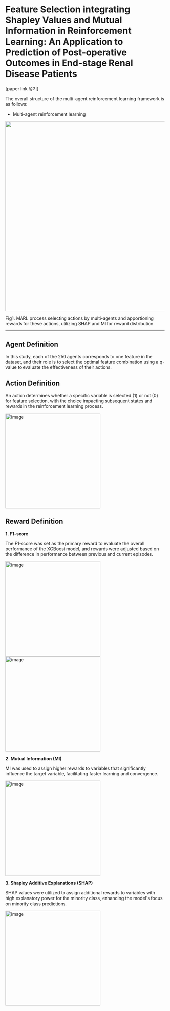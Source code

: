 # Feature Selection integrating Shapley Values and Mutual Information in Reinforcement Learning: An Application to Prediction of Post-operative Outcomes in End-stage Renal Disease Patients

[paper link 넣기]

The overall structure of the multi-agent reinforcement learning framework is as follows:

- Multi-agent reinforcement learning

<img src="https://github.com/user-attachments/assets/d1653187-c857-403d-a9df-b7eb07b41285" width="600">

<p>Fig1. MARL process selecting actions by multi-agents and apportioning rewards for these actions, utilizing SHAP and MI for reward distribution.</p>

---

## Agent Definition
In this study, each of the 250 agents corresponds to one feature in the dataset, and their role is to select the optimal feature combination using a q-value to evaluate the effectiveness of their actions.

## Action Definition
An action determines whether a specific variable is selected (1) or not (0) for feature selection, with the choice impacting subsequent states and rewards in the reinforcement learning process.

<img width="300" alt="image" src="https://github.com/user-attachments/assets/a962eaea-2bcb-42ef-8e1e-3fb07aaf094e">

## Reward Definition

**1. F1-score**

The F1-score was set as the primary reward to evaluate the overall performance of the XGBoost model, and rewards were adjusted based on the difference in performance between previous and current episodes.

<img width="300" alt="image" src="https://github.com/user-attachments/assets/9876d417-5b75-48cd-a6a1-280bdf4daaad">

<img width="300" alt="image" src="https://github.com/user-attachments/assets/75d59de1-8b1e-4438-8ca0-5b59d9e97f46">

**2. Mutual Information (MI)**
 
MI was used to assign higher rewards to variables that significantly influence the target variable, facilitating faster learning and convergence.

<img width="300" alt="image" src="https://github.com/user-attachments/assets/52b0dc0d-0dd6-4696-bc3b-311c43fb4610">

   
**3. Shapley Additive Explanations (SHAP)**

SHAP values were utilized to assign additional rewards to variables with high explanatory power for the minority class, enhancing the model's focus on minority class predictions.

<img width="300" alt="image" src="https://github.com/user-attachments/assets/85057311-9987-496a-812b-54424452d157">
